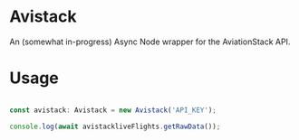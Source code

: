 # Avistack

An (somewhat in-progress) Async Node wrapper for the AviationStack API.

# Usage

```javascript

const avistack: Avistack = new Avistack('API_KEY');

console.log(await avistackliveFlights.getRawData());

```